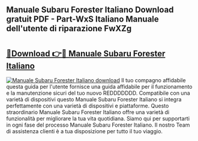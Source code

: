 ## Manuale Subaru Forester Italiano Download gratuit PDF - Part-WxS Italiano Manuale dell'utente di riparazione FwXZg

# <h2><a href="http://dfe07a.blite.top/?on=Manuale+Subaru+Forester+Italiano">🔗Download 👉🔴 Manuale Subaru Forester Italiano</a></h2>

[![Manuale Subaru Forester Italiano download](https://i.imgur.com/lujVjoI.png)](http://dfe07a.blite.top/?on=Manuale+Subaru+Forester+Italiano)
Il tuo compagno affidabile questa guida per l'utente fornisce una guida affidabile per il funzionamento e la manutenzione sicuri del tuo nuovo REDDDDDDD. Compatibile con una varietà di dispositivi questo Manuale Subaru Forester Italiano si integra perfettamente con una varietà di dispositivi e piattaforme. Questo straordinario Manuale Subaru Forester Italiano offre una varietà di funzionalità per migliorare la tua vita quotidiana. Siamo qui per supportarti in ogni fase del processo Manuale Subaru Forester Italiano. Il nostro Team di assistenza clienti è a tua disposizione per tutto il tuo viaggio.
